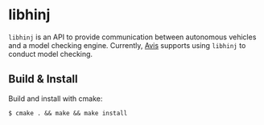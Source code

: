 # libhinj

`libhinj` is an API to provide communication between autonomous
vehicles and a model checking engine. Currently,
[Avis](https://github.com/obicons/libhinj) supports using `libhinj` to
conduct model checking.

## Build & Install

Build and install with cmake:
```
$ cmake . && make && make install
```
